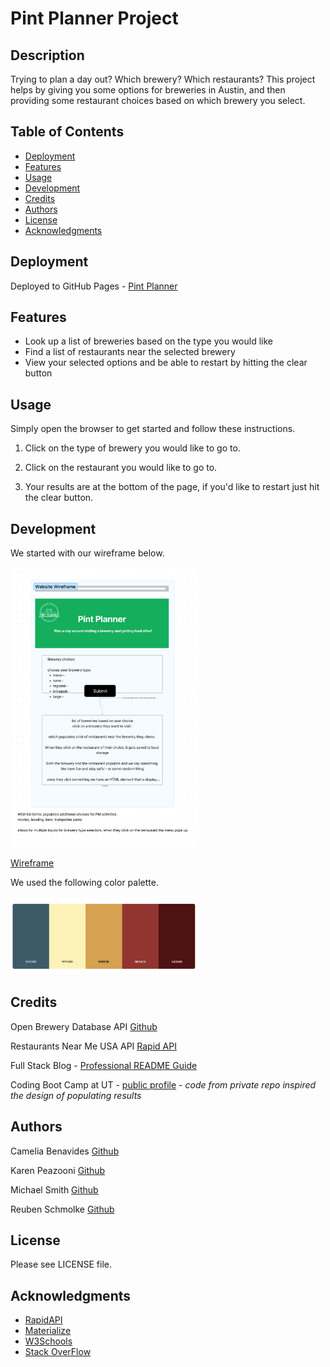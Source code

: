 # Pint Planner Project

## Description

Trying to plan a day out? Which brewery? Which restaurants? This project helps by giving you some options for breweries in Austin, and then providing some restaurant choices based on which brewery you select. 


## Table of Contents

- [Deployment](#deployment)
- [Features](#features)
- [Usage](#usage)
- [Development](#development)
- [Credits](#credits)
- [Authors](#authors)
- [License](#license)
- [Acknowledgments](#acknowledgments)

## Deployment

Deployed to GitHub Pages - [Pint Planner](https://cameliabenavides10.github.io/pintplanner/)

## Features

* Look up a list of breweries based on the type you would like
* Find a list of restaurants near the selected brewery
* View your selected options and be able to restart by hitting the clear button

## Usage

Simply open the browser to get started and follow these instructions.
1. Click on the type of brewery you would like to go to.

2. Click on the restaurant you would like to go to.

3. Your results are at the bottom of the page, if you'd like to restart just hit the clear button.

## Development

We started with our wireframe below.

<img
src="./assets/images/Pint_planner_Wireframe.png"
alt="Wireframe"
style="display: inline-block; margin: 0 auto; max-width: 300px">

[Wireframe](https://www.figma.com/file/xI8NdwBHwYa0Rs3ASuZl3T/DayTrip-Planner?node-id=1%3A538&t=Oa1BGRsT8s8aIFhT-1)

We used the following color palette. 

<img
src="./assets/images/color-palette.png"
alt="Color Palette"
style="display: inline-block; margin: 0 auto; max-width: 300px">

## Credits

Open Brewery Database API [Github](https://github.com/openbrewerydb/openbrewerydb#readme)

Restaurants Near Me USA API [Rapid API](https://rapidapi.com/makingdatameaningful/api/restaurants-near-me-usa/)

Full Stack Blog - [Professional README Guide](https://coding-boot-camp.github.io/full-stack/github/professional-readme-guide)

Coding Boot Camp at UT - [public profile](https://github.com/the-Coding-Boot-Camp-at-UT) - _code from private repo inspired the design of populating results_

## Authors

Camelia Benavides [Github](https://github.com/cameliabenavides10)

Karen Peazooni [Github](https://github.com/kpeazzoni)

Michael Smith [Github](https://github.com/AustinBQ02)

Reuben Schmolke [Github](https://github.com/RoobyDoobster)

## License

Please see LICENSE file.

## Acknowledgments

- [RapidAPI](https://rapidapi.com/hub)
- [Materialize](https://materializecss.com)
- [W3Schools](https://www.w3schools.com)
- [Stack OverFlow](https://stackoverflow.com)
